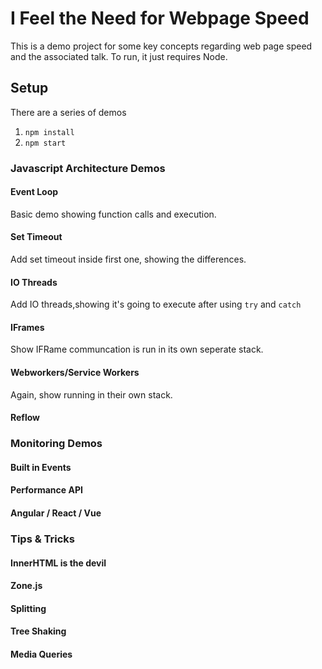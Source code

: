 # I Feel the Need for Webpage Speed

This is a demo project for some key concepts regarding web page speed and the associated talk. To run, it just requires
Node.

## Setup 
There are a series of demos
1. `npm install`
2. `npm start`

### Javascript Architecture Demos

#### Event Loop
Basic demo showing function calls and execution.

#### Set Timeout
Add set timeout inside first one, showing the differences.

#### IO Threads
Add IO threads,showing it's going to execute after using `try` and `catch`

#### IFrames
Show IFRame communcation is run in its own seperate stack.

#### Webworkers/Service Workers
Again, show running in their own stack.

#### Reflow

### Monitoring Demos

#### Built in Events

#### Performance API

#### Angular / React / Vue

### Tips & Tricks

#### InnerHTML is the devil

#### Zone.js

#### Splitting

#### Tree Shaking

#### Media Queries